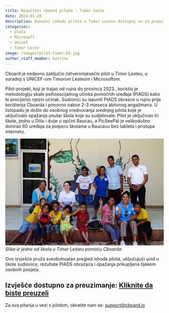 ```yaml
---
title: Rezultati cboard pilota - Timor Leste
date: 2024-01-20
description: Konačni ishodi pilota u Timor Lesteu dostupni su za preuzimanje
categories:
  - ploča
  - Microsoft
  - Unicef
  - Timor Leste
image: /images/pilot-timor-01.jpg
author_staff_member: katrina
---
```


Cboard je nedavno zaključio četveromjesečni pilot u Timor Lesteu, u suradnji s UNICEF-om Timorom Lesteom i Microsoftom.

Pilot-projekt, koji je trajao od rujna do prosinca 2023., koristio je metodologiju skale psihosocijalnog učinka pomoćnih uređaja (PIADS) kako bi procijenio njezin učinak. Sudionici su ispunili PIADS obrasce u rujnu prije korištenja Cboarda i ponovno nakon 2-3 mjeseca aktivnog angažmana. U listopadu je došlo do osobnog vrednovanja srednjeg pilota koje je uključivalo opažanja unutar škola koje su sudjelovale. Pilot je uključivao tri škole, jednu u Diliu i dvije u općini Baucau, a PicSeePal je velikodušno donirao 60 uređaja za potporu školama u Baucauu bez tableta i pristupa internetu.

![Timor Leste](/images/pilot-timor-02.jpg)
_Slika iz jedne od škola u Timor Lesteu pomoću Cboarda_

Ovo izvješće pruža sveobuhvatan pregled ishoda pilota, uključujući uvid u škole sudionice, rezultate PIADS obrazaca i opažanja prikupljena tijekom osobnih posjeta.

## **Izvješće dostupno za preuzimanje: <a href="/files/CboardTimorLestePilot2023Report.pdf" download>Kliknite da biste preuzeli</a>**

Za sva pitanja u vezi s pilotom, obratite nam se: [support@cboard.io](support@cboard.io)
